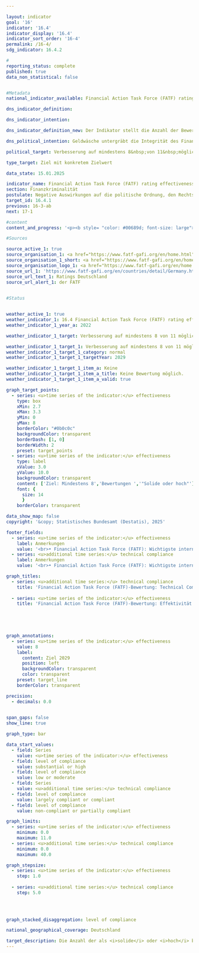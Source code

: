 ```yaml
---

layout: indicator        
goal: '16'        
indicator: '16.4'        
indicator_display: '16.4'        
indicator_sort_order: '16-4'        
permalink: /16-4/        
sdg_indicator: 16.4.2        

#
reporting_status: complete        
published: true        
data_non_statistical: false        


#Metadata        
national_indicator_available: Financial Action Task Force (FATF) rating effectiveness        

dns_indicator_definition:         

dns_indicator_intention:         

dns_indicator_definition_new: Der Indikator stellt die Anzahl der Bewertungen <i>solide</i> oder <i>hoch</i>, in 11&nbsp;Kategorien (Immediate Outcomes) bei der Prüfung der Effektivität nationaler Anstrengung bei der Bekämpfung von Geldwäsche und Terrorismusfinanzierung (Rating Effectiveness) durch die Financial Action Task Force (FATF) dar.        

dns_political_intention: Geldwäsche untergräbt die Integrität des Finanzsystems, fördert organisierte Kriminalität und schwächt das Vertrauen in staatliche Institutionen. Terrorismusfinanzierung gefährdet zudem Sicherheit und Stabilität&nbsp;–&nbsp;beides grundlegende Voraussetzungen für nachhaltiges Wirtschaften und soziale Gerechtigkeit.        

political_target: Verbesserung auf mindestens 8&nbsp;von 11&nbsp;möglichen Punkten bis 2029        

type_target: Ziel mit konkretem Zielwert        

data_state: 15.01.2025        

indicator_name: Financial Action Task Force (FATF) rating effectiveness        
section: Finanzkriminalität        
postulate: Negative Auswirkungen auf die politische Ordnung, den Rechtsstaat, die Wirtschaft und die Gesellschaft verhindern        
target_id: 16.4.1        
previous: 16-3-ab        
next: 17-1        

#content         
content_and_progress: '<p><b style= "color: #00689d; font-size: large">16.4&nbsp;Financial Action Task Force (FATF) rating effectiveness</b><br><br>Die Financial Action Task Force (FATF) ist eine internationale Organisation, die 1989&nbsp;gegründet wurde, um die Bekämpfung von Geldwäsche, Terrorismusfinanzierung und Proliferationsfinanzierung (Finanzierung von Massenvernichtungswaffen) zu unterstützen. Sie hat ein Regelwerk aus Standards herausgegeben, zu denen sich über 200&nbsp;Staaten weltweit verpflichtet haben. Die FATF-Standards umfassen 40&nbsp;Empfehlungen, die einen wesentlichen Bestandteil der internationalen Bemühungen zur Sicherstellung der Integrität und Sicherheit des globalen Finanzsystems darstellen und in vielen Mitgliedsstaaten als Grundlage für nationale Gesetze dienen.<br><br>Die FATF führt regelmäßige Evaluierungen in den Mitgliedsstaaten durch, bei denen neben der technischen Umsetzung der Empfehlungen (Technical Compliance) auch die Wirksamkeit (Effectiveness) dieser in der Praxis überprüft und bewertet wird. Die letzte Deutschlandprüfung im Rahmen des FATF-Evaluierungsprozesses fand von Herbst 2020&nbsp;bis Juni 2022&nbsp;statt. Teil des Prüfverfahrens war auch ein Besuch der Prüfer der FATF. Während dieses Besuchs wurden Interviews mit Akteuren sowohl aus dem öffentlichen Sektor (wie das Bundesministerium der Finanzen (BMF), Justiz, Strafverfolgungsbehörden, die Zentralstelle für Finanztransaktionsuntersuchungen (FIU), die Bundesanstalt für Finanzdienstleistungsaufsicht (BaFin) sowie Aufsichtsbehörden der Länder) als auch mit Akteuren aus dem privaten Sektor (wie Banken und Finanzdienstleister und Berufsgruppen wie Notare, Steuerberater, Rechtsanwälte und Wirtschaftsprüfer) geführt. Das Prüfungsverfahren verdeutlicht sowohl die Komplexität als auch die Bedeutung der Zusammenarbeit bei der Bekämpfung von Finanzkriminalität im Rahmen der FATF-Bewertung. Die Gesamtkoordination der Deutschlandprüfung lag innerhalb der Bundesregierung beim BMF.<br><br>Die Bewertung der Effectiveness erfolgt anhand von elf Zwischenzielen, den sogenannten Immediate Outcomes (IOs), die verschiedene Themenbereiche der Bekämpfung von Finanzkriminalität abdecken. Diese Zwischenziele sind:<ul></ul><u>Übergreifend</u><ul><li>IO 1: Risikoverständnis und Koordinierung</li><li>IO 2: Internationale Kooperation</li></ul><u>Verhinderung von Missbrauch (Prävention)</u><ul><li>IO 3: Aufsichtsbehörden</li><li>IO 4: Präventivmaßnahmen der Beaufsichtigten</li><li>IO 5: Wirtschaftlich Berechtigte</li></ul><u>Bekämpfung und Verfolgung (Repression)</u><ul><li>IO 6: Finanzanalyse und &#8209;ermittlungen</li><li>IO 7: Geldwäscheermittlungen und Strafverfolgung</li><li>IO 8: Vermögensabschöpfung bei Geldwäsche</li><li>IO 9: Terrorismusfinanzierung; Ermittlung und Strafverfolgung</li><li>IO 10: Finanzsanktionen; Non-Profit-Organisation (NPO)</li><li>IO 11: Proliferationsfinanzierung.</li></ul>Jedes Zwischenziel erhält eine Bewertung, die von <i>gering</i> über <i>moderat</i> bis <i>solide</i> und <i>hoch</i> reicht. Für diesen Indikator wird die Gesamtzahl der Zwischenziele angegeben, die mit <i>solide</i> oder <i>hoch</i> bewertet wurden. Änderungen, sowohl positive als auch negative, zwischen den Kategorien <i>gering</i> und <i>moderat</i> sowie zwischen <i>solide</i> und <i>hoch</i> bei einzelnen Zwischenzielen werden daher im nächsten Berichtsjahr durch diesen Indikator nicht erfasst.<br><br>Im Rahmen der Deutschlandprüfung 2022&nbsp;wurden vier der insgesamt elf Zwischenziele (IO 1, IO 2, IO 8&nbsp;und IO 9) als solide bewertet und damit als bestanden eingestuft. Die übrigen sieben Zwischenziele (IO 3, IO 4, IO 5, IO 6, IO 7, IO 10&nbsp;und IO 11) erhielten die Bewertung moderat und gelten somit als nicht bestanden. Das politisch festgelegte Ziel für die nächste Deutschlandprüfung im Jahr 2029&nbsp;ist es, in mindestens acht der elf Zwischenziele eine positive Bewertung zu erreichen.<br><br>Im Hinblick auf die technischen Anforderungen der FATF (Technical Compliance) wurden für Deutschland die internationalen Standards als <i>größtenteils umgesetzt</i> bewertet. Von den 40&nbsp;FATF-Empfehlungen wurden keine bei der Deutschlandprüfung 2022&nbsp;als <i>nicht umgesetzt</i> angesehen. Lediglich fünf der Empfehlungen galten als <i>teilweise umgesetzt</i>. Als Reaktion auf diese Bewertung wurden Nachbesserungen vorgenommen, sodass im Folgebericht 2023&nbsp;zwei dieser fünf Bewertungen auf <i>größtenteils umgesetzt</i> heraufgestuft werden konnten. Die drei verbleibenden, nur in Teilen umgesetzten Empfehlungen beziehen sich auf die Bereiche <i>Corresponding banking</i>, <i>Transparency and beneficial ownership of legal persons</i> und <i>Statistics</i>. Im Jahr 2023&nbsp;galten somit 37&nbsp;der FATF-Empfehlungen als <i>größtenteils umgesetzt</i> (20) oder <i>umgesetzt</i> (17).</p>'                

#Sources        

source_active_1: true
source_organisation_1: <a href="https://www.fatf-gafi.org/en/home.html" target="_blank" onclick="return confirm_alert('der FATF', 'De')">Financial Action Task Force</a>
source_organisation_1_short: <a href="https://www.fatf-gafi.org/en/home.html" target="_blank" onclick="return confirm_alert('der FATF', 'De')">Financial Action Task Force</a>
source_organisation_logo_1: <a href="https://www.fatf-gafi.org/en/home.html" target="_blank" onclick="return confirm_alert('der FATF', 'De')"><img src="https://dnsTestEnvironment.github.io/dns-indicators/public/OrgImgDe/fatf.png" alt="Financial Action Task Force" title=" Klicken Sie hier um zur Homepage der Organisation Financial Action Task Force zu gelangen." style="height:60px; width:148px; border:transparent"/></a>
source_url_1: 'https://www.fatf-gafi.org/en/countries/detail/Germany.html'
source_url_text_1: Ratings Deutschland
source_url_alert_1: der FATF
        

#Status        


weather_active_1: true
weather_indicator_1: 16.4 Financial Action Task Force (FATF) rating effectiveness
weather_indicator_1_year_a: 2022

weather_indicator_1_target: Verbesserung auf mindestens 8 von 11 möglichen Punkten bis 2029

weather_indicator_1_target_1: Verbesserung auf mindestens 8 von 11 möglichen Punkten bis 2029
weather_indicator_1_target_1_category: normal
weather_indicator_1_target_1_targetYear: 2029

weather_indicator_1_target_1_item_a: Keine
weather_indicator_1_target_1_item_a_title: Keine Bewertung möglich.
weather_indicator_1_target_1_item_a_valid: true        

graph_target_points:
  - series: <u>time series of the indicator:</u> effectiveness
    type: box
    xMin: 2.7
    xMax: 3.3
    yMin: 0
    yMax: 8
    borderColor: "#0b0c0c"
    backgroundColor: transparent
    borderDash: [1, 0]
    borderWidth: 2
    preset: target_points
  - series: <u>time series of the indicator:</u> effectiveness
    type: label
    xValue: 3.0
    yValue: 10.0
    backgroundColor: transparent
    content: ['Ziel: Mindestens 8','Bewertungen ','"Solide oder hoch"']
    font: {
      size: 14
      }
    borderColor: transparent        

data_show_map: false        
copyright: '&copy; Statistisches Bundesamt (Destatis), 2025'        

footer_fields:
  - series: <u>time series of the indicator:</u> effectiveness
    label: Anmerkungen
    value: '<br>• Financial Action Task Force (FATF): Wichtigste internationale Institution zur Bekämpfung und Verhinderung von Geldwäsche, Terrorismusfinanzierung und Proliferationsfinanzierung.<br>• Effectiveness: Prüfung der Effektivität der nationalen Anstrengung bei der Bekämpfung von Geldwäsche und Terrorismusfinanzierung in 11 Kategorien (sog. Immediate Outcomes).<br>• Bestanden: Bewertungen solide oder hoch.<br>• Nicht bestanden: Bewertungen gering oder moderat.'
  - series: <u>additional time series:</u> technical compliance
    label: Anmerkungen
    value: '<br>• Financial Action Task Force (FATF): Wichtigste internationale Institution zur Bekämpfung und Verhinderung von Geldwäsche, Terrorismusfinanzierung und Proliferationsfinanzierung.<br>• Technical Compliance: Umsetzung der FATF-Standards im nationalen Recht und durch nationale Vorgaben.<br>• Bestanden: Größtenteils umgesetzt oder umgesetzt.<br>• Nicht bestanden: Nicht umgesetzt oder teilweise umgesetzt.<br>• 2022 Bewertung aus der Deutschlandprüfung (Mutual Evaluation Report), 2023 Bewertung aus der Nachbesserung (Follow-Up Report).'        

graph_titles: 
  - series: <u>additional time series:</u> technical compliance
    title: 'Financial Action Task Force (FATF)-Bewertung: Technical Compliance'
    
  - series: <u>time series of the indicator:</u> effectiveness
    title: 'Financial Action Task Force (FATF)-Bewertung: Effektivität'
            

        


graph_annotations:
  - series: <u>time series of the indicator:</u> effectiveness
    value: 8
    label:
      content: Ziel 2029
      position: left
      backgroundColor: transparent
      color: transparent
    preset: target_line
    borderColor: transparent        

precision: 
  - decimals: 0.0
            

span_gaps: false        
show_line: true        

graph_type: bar                

data_start_values: 
  - field: Series
    value: <u>time series of the indicator:</u> effectiveness
  - field: level of compliance
    value: substantial or high
  - field: level of compliance
    value: low or moderate
  - field: Series
    value: <u>additional time series:</u> technical compliance
  - field: level of compliance
    value: largely compliant or compliant
  - field: level of compliance
    value: non-compliant or partially compliant        

graph_limits: 
  - series: <u>time series of the indicator:</u> effectiveness
    minimum: 0.0
    maximum: 11.0
  - series: <u>additional time series:</u> technical compliance
    minimum: 0.0
    maximum: 40.0        

graph_stepsize: 
  - series: <u>time series of the indicator:</u> effectiveness
    step: 1.0
    
  - series: <u>additional time series:</u> technical compliance
    step: 5.0
            

        

graph_stacked_disaggregation: level of compliance                

national_geographical_coverage: Deutschland                

target_description: Die Anzahl der als <i>solide</i> oder <i>hoch</i> bewerteten Kategorien der Effektivität-Bewertung der Financial Action Task Force soll bis 2029&nbsp;auf mindestens 8&nbsp;gesteigert werden.<br><br>• Eine Bewertung des Indikators 16.4&nbsp;ist nicht möglich. Zu wenig Datenpunkte.<br><br>'        
---
```


